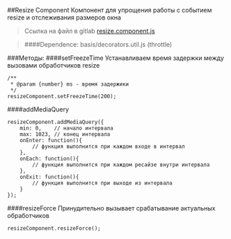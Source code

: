 ##Resize Component
Компонент для упрощения работы с событием resize и отслеживания размеров окна
>Ссылка на файл в gitlab [resize.component.js](https://git.darvins.ru/darvin-cms/skeleton/blob/master/assets/ds-kit/basis/resize.component.js)

>####Dependence:
>basis/decorators.util.js (throttle)
 
###Методы:
####setFreezeTime
 Устанавливаем время задержки между вызовами обработчиков resize 
```
/**
 * @param {number} ms - время задержики
 */
resizeComponent.setFreezeTime(200);
```

####addMediaQuery
```
resizeComponent.addMediaQuery({
    min: 0,    // начало интервала
    max: 1023, // конец интервала
    onEnter: function(){
        // функция выполнится при каждом входе в интервал
    }, 
    onEach: function(){
        // функция выполнится при каждом ресайзе внутри интервала  
    }, 
    onExit: function(){
        // функция выполнится при выходе из интервала
    }
});
```

####resizeForce
Принудительно вызывает срабатывание актуальных обработчиков
```
resizeComponent.resizeForce();
```

